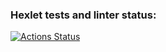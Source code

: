 ### Hexlet tests and linter status:
[![Actions Status](https://github.com/arturyeszhanov/frontend-project-12/actions/workflows/hexlet-check.yml/badge.svg)](https://github.com/arturyeszhanov/frontend-project-12/actions)